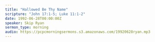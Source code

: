 ```yaml
---
title: "Hallowed Be Thy Name"
scripture: "John 17:1-5; Luke 11:1-2"
date: 1992-06-28T00:00:00Z
speaker: Skip Ryan
sermon_type: morning
audio: https://pcpcmorningsermons.s3.amazonaws.com/19920628ryan.mp3 
---
```



